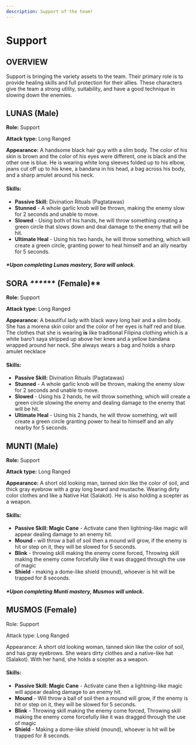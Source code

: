 ```yaml
---
description: Support of the team!
---
```


# Support

## OVERVIEW

Support is bringing the variety assets to the team. Their primary role is to provide healing skills and full protection for their allies. These characters give the team a strong utility, suitability, and have a good technique in slowing down the enemies.

## LUNAS (Male)

**Role:** Support

**Attack type:** Long Ranged

**Appearance:** A handsome black hair guy with a slim body. The color of his skin is brown and the color of his eyes were different, one is black and the other one is blue. He is wearing white long sleeves folded up to his elbow, jeans cut off up to his knee, a bandana in his head, a bag across his body, and a sharp amulet around his neck.&#x20;

#### Skills:

* **Passive Skill:** Divination Rituals (Pagtatawas)
* **Stunned** - A whole garlic knob will be thrown, making the enemy slow for 2 seconds and unable to move.
* **Slowed** - Using both of his hands, he will throw something creating a green circle that slows down and deal damage to the enemy that will be hit.
* **Ultimate Heal** - Using his two hands, he will throw something, which will create a green circle, granting power to heal himself and an ally nearby for 5 seconds.

#### _**\*Upon completing Lunas mastery, Sora will unlock.**_

## SORA _****_** (Female)**

**Role:** Support

**Attack type:** Long Ranged

**Appearance:** A beautiful lady with black wavy long hair and a slim body. She has a morena skin color and the color of her eyes is half red and blue. The clothes that she is wearing **is** like traditional Filipina clothing which is a white baro’t saya stripped up above her knee and a yellow bandana wrapped around her neck. She always wears a bag and holds a sharp amulet necklace

#### Skills:

* **Passive Skill:** Divination Rituals (Pagtatawas)
* **Stunned** - A whole garlic knob will be thrown, making the enemy slow for 2 seconds and unable to move.
* **Slowed** - Using his 2 hands, he will throw something, which will create a green circle slowing the enemy and dealing damage to the enemy that will be hit.
* **Ultimate Heal** - Using his 2 hands, he will throw something, wit will create a green circle granting power to heal to himself and an ally nearby for 5 seconds.

## MUNTI (Male)

**Role:** Support

**Attack type:** Long Ranged

**Appearance:** A short old looking man, tanned skin like the color of soil, and thick gray eyebrow with a gray long beard and mustache. Wearing dirty color clothes and like a Native Hat (Salakot). He is also holding a scepter as a weapon.

#### Skills:

* **Passive Skill: Magic Cane** - Activate cane then lightning-like magic will appear dealing damage to an enemy hit.&#x20;
* **Mound -** will throw a ball of soil then a mound will grow, if the enemy is hit or step on it, they will be slowed for 5 seconds.
* **Blink** - throwing skill making the enemy come forced, Throwing skill making the enemy come forcefully like it was dragged through the use of magic
* **Shield** - making a dome-like shield (mound), whoever is hit will be trapped for 8 seconds.

#### _**\*Upon completing Munti mastery, Musmos will unlock.**_

## **MUSMOS (Female)**

Role: Support

Attack type: Long Ranged

Appearance: A short old looking woman, tanned skin like the color of soil, and has gray eyebrows. She wears dirty clothes and a native-like hat (Salakot). With her hand, she holds a scepter as a weapon.&#x20;

#### Skills:

* **Passive Skill: Magic Cane** - Activate cane then a lightning-like magic will appear dealing damage to an enemy hit.
* **Mound** - Will throw a ball of soil then a mound will grow, if the enemy is hit or step on it, they will be slowed for 5 seconds.&#x20;
* **Blink** - Throwing skill making the enemy come forced, Throwing skill making the enemy come forcefully like it was dragged through the use of magic
* **Shield** - Making a dome-like shield (mound), whoever is hit will be trapped for 8 seconds.

